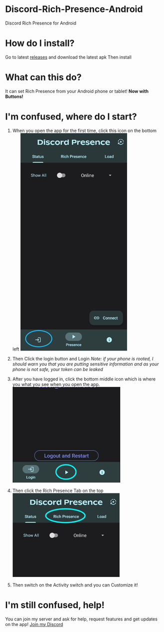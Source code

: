 
# Discord-Rich-Presence-Android
Discord Rich Presence for Android

# How do I install?
Go to latest [releases](https://github.com/JasonBenfrin/Discord-Rich-Presence-Android/releases) and download the latest apk
Then install

# What can this do?
It can set Rich Presence from your Android phone or tablet! **Now with Buttons!**

# I'm confused, where do I start?
1. When you open the app for the first time, click this icon on the bottom left
   ![Login Icon](assets/login.png)

2. Then Click the login button and Login
   _Note: if your phone is rooted, I should warn you that you are putting sensitive information and as your phone is not safe, your token can be leaked_

3. After you have logged in, click the bottom middle icon which is where you what you see when you open the app.
   ![Presence Icon](assets/presence.png)

4. Then click the Rich Presence Tab on the top
   ![Rich Presence Tab](assets/richpresence.png)

5. Then switch on the Activity switch and you can Customize it!

# I'm still confused, help!
You can join my server and ask for help, request features and get updates on the app! [Join my Discord](https://discord.gg/MJWCFuQqXv)